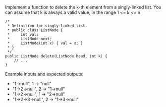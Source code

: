 Implement a function to delete the k-th element from a singly-linked list.
You can assume that k is always a valid value, in the range 1 <= k <= n

    /*
     * Definition for singly-linked list.
     * public class ListNode {
     *     int val;
     *     ListNode next;
     *     ListNode(int x) { val = x; }
     * }
     */
    public ListNode delete(ListNode head, int k) {
        // ...
    }

Example inputs and expected outputs:

- "1->null", 1 -> "null"
- "1->2->null", 2 -> "1->null"
- "1->2->null", 1 -> "2->null"
- "1->2->3->null", 2 -> "1->3->null"